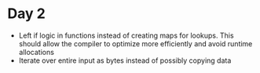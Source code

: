 # Day 2
* Left if logic in functions instead of creating maps for lookups. This should allow the compiler to optimize more efficiently and avoid runtime allocations
* Iterate over entire input as bytes instead of possibly copying data 